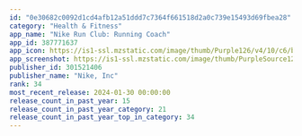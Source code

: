 ```yaml
---
id: "0e30682c0092d1cd4afb12a51ddd7c7364f661518d2a0c739e15493d69fbea28"
category: "Health & Fitness"
app_name: "Nike Run Club: Running Coach"
app_id: 387771637
app_icon: https://is1-ssl.mzstatic.com/image/thumb/Purple126/v4/10/c6/ba/10c6baff-02a0-99c3-57f5-a4be08d1fde0/AppIconProd-1x_U007emarketing-0-5-0-85-220-0.png/1024x1024bb.png
app_screenshot: https://is1-ssl.mzstatic.com/image/thumb/PurpleSource126/v4/e2/e1/91/e2e1910d-621f-3136-2f98-3b097162ef15/0a7257db-499e-4ba8-8e04-abc1ceb95c0c_Nike_NikeRunClub_US_iOS_6.5_Screenshot_Mockups_230328_01.png/1284x2778bb.png
publisher_id: 301521406
publisher_name: "Nike, Inc"
rank: 34
most_recent_release: 2024-01-30 00:00:00
release_count_in_past_year: 15
release_count_in_past_year_category: 21
release_count_in_past_year_top_in_category: 34
---
```

